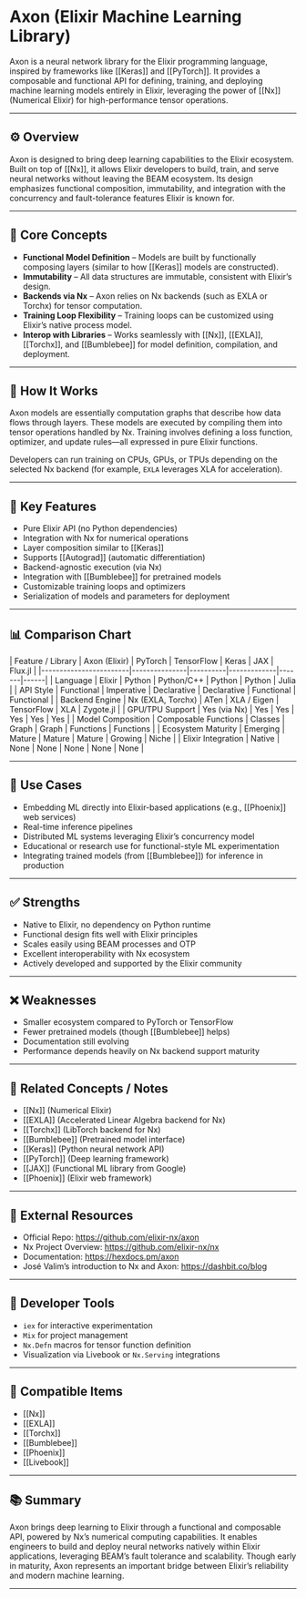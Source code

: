 # Axon (Elixir Machine Learning Library)

Axon is a neural network library for the Elixir programming language, inspired by frameworks like [[Keras]] and [[PyTorch]]. It provides a composable and functional API for defining, training, and deploying machine learning models entirely in Elixir, leveraging the power of [[Nx]] (Numerical Elixir) for high-performance tensor operations.

---

## ⚙️ Overview

Axon is designed to bring deep learning capabilities to the Elixir ecosystem. Built on top of [[Nx]], it allows Elixir developers to build, train, and serve neural networks without leaving the BEAM ecosystem. Its design emphasizes functional composition, immutability, and integration with the concurrency and fault-tolerance features Elixir is known for.

---

## 🧠 Core Concepts

- **Functional Model Definition** – Models are built by functionally composing layers (similar to how [[Keras]] models are constructed).
- **Immutability** – All data structures are immutable, consistent with Elixir’s design.
- **Backends via Nx** – Axon relies on Nx backends (such as EXLA or Torchx) for tensor computation.
- **Training Loop Flexibility** – Training loops can be customized using Elixir’s native process model.
- **Interop with Libraries** – Works seamlessly with [[Nx]], [[EXLA]], [[Torchx]], and [[Bumblebee]] for model definition, compilation, and deployment.

---

## 🔩 How It Works

Axon models are essentially computation graphs that describe how data flows through layers. These models are executed by compiling them into tensor operations handled by Nx. Training involves defining a loss function, optimizer, and update rules—all expressed in pure Elixir functions.

Developers can run training on CPUs, GPUs, or TPUs depending on the selected Nx backend (for example, `EXLA` leverages XLA for acceleration).

---

## 🧰 Key Features

- Pure Elixir API (no Python dependencies)
- Integration with Nx for numerical operations
- Layer composition similar to [[Keras]]
- Supports [[Autograd]] (automatic differentiation)
- Backend-agnostic execution (via Nx)
- Integration with [[Bumblebee]] for pretrained models
- Customizable training loops and optimizers
- Serialization of models and parameters for deployment

---

## 📊 Comparison Chart

| Feature / Library     | Axon (Elixir) | PyTorch | TensorFlow | Keras | JAX | Flux.jl |
|------------------------|---------------|----------|-------------|-------|------|
| Language               | Elixir        | Python   | Python/C++  | Python | Python | Julia |
| API Style              | Functional    | Imperative | Declarative | Declarative | Functional | Functional |
| Backend Engine         | Nx (EXLA, Torchx) | ATen | XLA / Eigen | TensorFlow | XLA | Zygote.jl |
| GPU/TPU Support        | Yes (via Nx)  | Yes      | Yes         | Yes   | Yes  | Yes |
| Model Composition      | Composable Functions | Classes | Graph | Graph | Functions | Functions |
| Ecosystem Maturity     | Emerging      | Mature   | Mature      | Mature | Growing | Niche |
| Elixir Integration     | Native        | None     | None        | None  | None | None |

---

## 🧩 Use Cases

- Embedding ML directly into Elixir-based applications (e.g., [[Phoenix]] web services)
- Real-time inference pipelines
- Distributed ML systems leveraging Elixir’s concurrency model
- Educational or research use for functional-style ML experimentation
- Integrating trained models (from [[Bumblebee]]) for inference in production

---

## ✅ Strengths

- Native to Elixir, no dependency on Python runtime
- Functional design fits well with Elixir principles
- Scales easily using BEAM processes and OTP
- Excellent interoperability with Nx ecosystem
- Actively developed and supported by the Elixir community

---

## ❌ Weaknesses

- Smaller ecosystem compared to PyTorch or TensorFlow
- Fewer pretrained models (though [[Bumblebee]] helps)
- Documentation still evolving
- Performance depends heavily on Nx backend support maturity

---

## 🔗 Related Concepts / Notes

- [[Nx]] (Numerical Elixir)
- [[EXLA]] (Accelerated Linear Algebra backend for Nx)
- [[Torchx]] (LibTorch backend for Nx)
- [[Bumblebee]] (Pretrained model interface)
- [[Keras]] (Python neural network API)
- [[PyTorch]] (Deep learning framework)
- [[JAX]] (Functional ML library from Google)
- [[Phoenix]] (Elixir web framework)

---

## 🧭 External Resources

- Official Repo: https://github.com/elixir-nx/axon  
- Nx Project Overview: https://github.com/elixir-nx/nx  
- Documentation: https://hexdocs.pm/axon  
- José Valim’s introduction to Nx and Axon: https://dashbit.co/blog  

---

## 🧰 Developer Tools

- `iex` for interactive experimentation
- `Mix` for project management
- `Nx.Defn` macros for tensor function definition
- Visualization via Livebook or `Nx.Serving` integrations

---

## 🧱 Compatible Items

- [[Nx]]
- [[EXLA]]
- [[Torchx]]
- [[Bumblebee]]
- [[Phoenix]]
- [[Livebook]]

---

## 📚 Summary

Axon brings deep learning to Elixir through a functional and composable API, powered by Nx’s numerical computing capabilities. It enables engineers to build and deploy neural networks natively within Elixir applications, leveraging BEAM’s fault tolerance and scalability. Though early in maturity, Axon represents an important bridge between Elixir’s reliability and modern machine learning.

---
